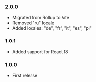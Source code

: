 ### 2.0.0
- Migrated from Rollup to Vite
- Removed "ru" locale
- Added locales: "de", "fr", "it", "es", "pl"

### 1.0.1
- Added support for React 18


### 1.0.0
- First release
